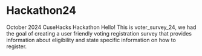# Hackathon24
October 2024 CuseHacks Hackathon
Hello! This is voter_survey_24, we had the goal of creating a user friendly voting registration survey that provides
information about eligibility and state specific information on how to register.
